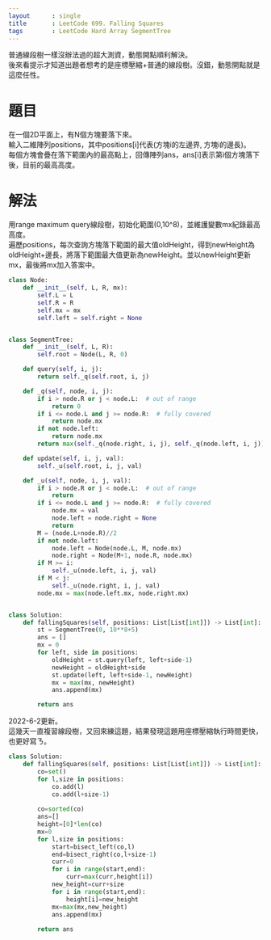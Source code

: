 ```yaml
---
layout      : single
title       : LeetCode 699. Falling Squares
tags 		: LeetCode Hard Array SegmentTree
---
```

普通線段樹一樣沒辦法過的超大測資，動態開點順利解決。  
後來看提示才知道出題者想考的是座標壓縮+普通的線段樹。沒錯，動態開點就是這麼任性。

# 題目
在一個2D平面上，有N個方塊要落下來。  
輸入二維陣列positions，其中positions[i]代表(方塊i的左邊界, 方塊i的邊長)。  
每個方塊會疊在落下範圍內的最高點上，回傳陣列ans，ans[i]表示第i個方塊落下後，目前的最高高度。


# 解法
用range maximum query線段樹，初始化範圍(0,10^8)，並維護變數mx紀錄最高高度。  
遍歷positions，每次查詢方塊落下範圍的最大值oldHeight，得到newHeight為oldHeight+邊長，將落下範圍最大值更新為newHeight。並以newHeight更新mx，最後將mx加入答案中。

```python
class Node:
    def __init__(self, L, R, mx):
        self.L = L
        self.R = R
        self.mx = mx
        self.left = self.right = None


class SegmentTree:
    def __init__(self, L, R):
        self.root = Node(L, R, 0)

    def query(self, i, j):
        return self._q(self.root, i, j)

    def _q(self, node, i, j):
        if i > node.R or j < node.L:  # out of range
            return 0
        if i <= node.L and j >= node.R:  # fully covered
            return node.mx
        if not node.left:
            return node.mx
        return max(self._q(node.right, i, j), self._q(node.left, i, j))

    def update(self, i, j, val):
        self._u(self.root, i, j, val)

    def _u(self, node, i, j, val):
        if i > node.R or j < node.L:  # out of range
            return
        if i <= node.L and j >= node.R:  # fully covered
            node.mx = val
            node.left = node.right = None
            return
        M = (node.L+node.R)//2
        if not node.left:
            node.left = Node(node.L, M, node.mx)
            node.right = Node(M+1, node.R, node.mx)
        if M >= i:
            self._u(node.left, i, j, val)
        if M < j:
            self._u(node.right, i, j, val)
        node.mx = max(node.left.mx, node.right.mx)


class Solution:
    def fallingSquares(self, positions: List[List[int]]) -> List[int]:
        st = SegmentTree(0, 10**8+5)
        ans = []
        mx = 0
        for left, side in positions:
            oldHeight = st.query(left, left+side-1)
            newHeight = oldHeight+side
            st.update(left, left+side-1, newHeight)
            mx = max(mx, newHeight)
            ans.append(mx)

        return ans
```

2022-6-2更新。  
這幾天一直複習線段樹，又回來練這題，結果發現這題用座標壓縮執行時間更快，也更好寫ㄋ。  

```python
class Solution:
    def fallingSquares(self, positions: List[List[int]]) -> List[int]:
        co=set()
        for l,size in positions:
            co.add(l)
            co.add(l+size-1)
        
        co=sorted(co)
        ans=[]
        height=[0]*len(co)
        mx=0
        for l,size in positions:
            start=bisect_left(co,l)
            end=bisect_right(co,l+size-1)
            curr=0
            for i in range(start,end):
                curr=max(curr,height[i])
            new_height=curr+size
            for i in range(start,end):
                height[i]=new_height
            mx=max(mx,new_height)
            ans.append(mx)
                
        return ans
```
